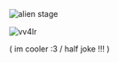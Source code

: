 ![alien stage](https://github.com/user-attachments/assets/1c82ba0d-2ca7-469b-ba72-94e27b18b8bd)ㅤ



<p align="left"> <img src="https://komarev.com/ghpvc/?username=vv4lr&label=ㅤcoolㅤ♡ㅤpplㅤ&color=ff0688&style=flat" alt="vv4lr" /> </p>

( im cooler :3 / half joke !!! )

<!--
**vv4lr/vv4lr** is a ✨ _special_ ✨ repository because its `README.md` (this file) appears on your GitHub profile.

Here are some ideas to get you started:

- 🔭 I’m currently working on ...
- 🌱 I’m currently learning ...
- 👯 I’m looking to collaborate on ...
- 🤔 I’m looking for help with ...
- 💬 Ask me about ...
- 📫 How to reach me: ...
- 😄 Pronouns: ...
- ⚡ Fun fact: ...
-->
